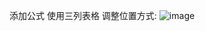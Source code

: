 添加公式
  使用三列表格
    调整位置方式:
    ![image](https://github.com/user-attachments/assets/ca296db8-3f50-4add-9968-c2d653949200)

